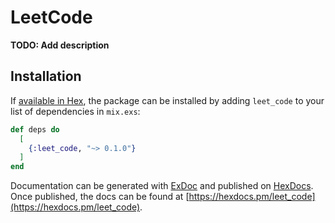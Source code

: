 # LeetCode

**TODO: Add description**

## Installation

If [available in Hex](https://hex.pm/docs/publish), the package can be installed
by adding `leet_code` to your list of dependencies in `mix.exs`:

```elixir
def deps do
  [
    {:leet_code, "~> 0.1.0"}
  ]
end
```

Documentation can be generated with [ExDoc](https://github.com/elixir-lang/ex_doc)
and published on [HexDocs](https://hexdocs.pm). Once published, the docs can
be found at [https://hexdocs.pm/leet_code](https://hexdocs.pm/leet_code).

